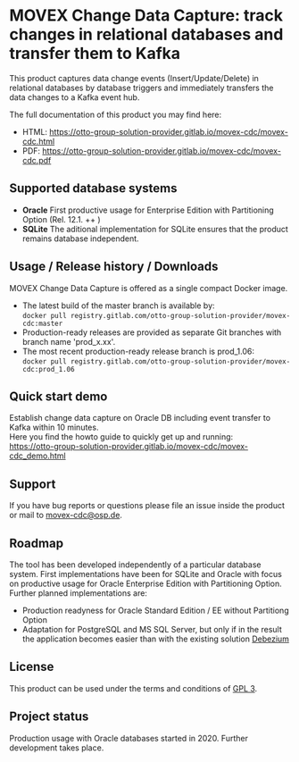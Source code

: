 # MOVEX Change Data Capture: track changes in relational databases and transfer them to Kafka

This product captures data change events (Insert/Update/Delete) in relational databases by database triggers and immediately transfers the data changes to a Kafka event hub.

The full documentation of this product you may find here:
- HTML: https://otto-group-solution-provider.gitlab.io/movex-cdc/movex-cdc.html
- PDF: https://otto-group-solution-provider.gitlab.io/movex-cdc/movex-cdc.pdf

## Supported database systems
- <b>Oracle</b> First productive usage for Enterprise Edition with Partitioning Option (Rel. 12.1. ++ )
- <b>SQLite</b> The aditional implementation for SQLite ensures that the product remains database independent.


## Usage / Release history / Downloads
MOVEX Change Data Capture is offered as a single compact Docker image.

* The latest build of the master branch is available by:<br/>
`docker pull registry.gitlab.com/otto-group-solution-provider/movex-cdc:master`
* Production-ready releases are provided as separate Git branches with branch name 'prod_x.xx'.
* The most recent production-ready release branch is prod_1.06:<br/>
  `docker pull registry.gitlab.com/otto-group-solution-provider/movex-cdc:prod_1.06`

## Quick start demo
Establish change data capture on Oracle DB including event transfer to Kafka within 10 minutes.<br/>
Here you find the howto guide to quickly get up and running:<br/>
https://otto-group-solution-provider.gitlab.io/movex-cdc/movex-cdc_demo.html

## Support
If you have bug reports or questions please file an issue inside the product or mail to movex-cdc@osp.de.

## Roadmap
The tool has been developed independently of a particular database system.
First implementations have been for SQLite and Oracle with focus on productive usage for Oracle Enterprise Edition with Partitioning Option.
<br/>
Further planned implementations are:
- Production readyness for Oracle Standard Edition / EE without Partitiong Option
- Adaptation for PostgreSQL and MS SQL Server, but only if in the result the application becomes easier than with the existing solution [Debezium](https://debezium.io)

## License
This product can be used under the terms and conditions of [GPL 3](https://gitlab.com/otto-group-solution-provider/movex-cdc/-/blob/master/LICENSE).

## Project status
Production usage with Oracle databases started in 2020.
Further development takes place.
